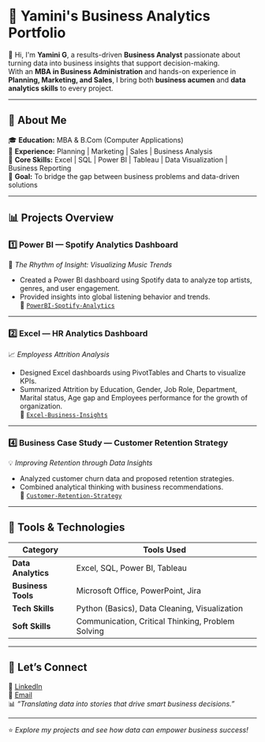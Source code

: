 # 💼 Yamini's Business Analytics Portfolio  

👋 Hi, I'm **Yamini G**, a results-driven **Business Analyst** passionate about turning data into business insights that support decision-making.  
With an **MBA in Business Administration** and hands-on experience in **Planning, Marketing, and Sales**, I bring both **business acumen** and **data analytics skills** to every project.

---

## 🧭 About Me  
🎓 **Education:** MBA & B.Com (Computer Applications)  
💼 **Experience:** Planning | Marketing | Sales | Business Analysis  
🧠 **Core Skills:** Excel | SQL | Power BI | Tableau | Data Visualization | Business Reporting  
🚀 **Goal:** To bridge the gap between business problems and data-driven solutions  

---

## 📊 Projects Overview  

### 1️⃣ **Power BI — Spotify Analytics Dashboard**  
🎵 *The Rhythm of Insight: Visualizing Music Trends*  
- Created a Power BI dashboard using Spotify data to analyze top artists, genres, and user engagement.  
- Provided insights into global listening behavior and trends.  
📁 [`PowerBI-Spotify-Analytics`](link-to-repo)

---

### 2️⃣ **Excel — HR Analytics Dashboard**  
📈 *Employess Attrition Analysis*  
- Designed Excel dashboards using PivotTables and Charts to visualize KPIs.  
- Summarized Attrition by Education, Gender, Job Role, Department, Marital status, Age gap and Employees performance for the growth of organization.  
📁 [`Excel-Business-Insights`](link-to-repo)

---

### 4️⃣ **Business Case Study — Customer Retention Strategy**  
💡 *Improving Retention through Data Insights*  
- Analyzed customer churn data and proposed retention strategies.  
- Combined analytical thinking with business recommendations.  
📁 [`Customer-Retention-Strategy`](link-to-repo)

---

## 🧰 Tools & Technologies  

| Category | Tools Used |
|-----------|-------------|
| **Data Analytics** | Excel, SQL, Power BI, Tableau |
| **Business Tools** | Microsoft Office, PowerPoint, Jira |
| **Tech Skills** | Python (Basics), Data Cleaning, Visualization |
| **Soft Skills** | Communication, Critical Thinking, Problem Solving |

---

## 💬 Let’s Connect  

💼 [LinkedIn](www.linkedin.com/in/yamini17)  
📧 [Email](yaminig170802@gmail.com)  
📊 *“Translating data into stories that drive smart business decisions.”*

---

⭐ *Explore my projects and see how data can empower business success!*
